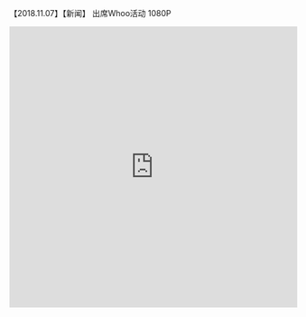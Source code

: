 【2018.11.07】【新闻】 出席Whoo活动 1080P       
<iframe height=498 width=510 src="http://t.cn/EAwoVsy?m=4304060377120518&u=3965220781" frameborder=0 allowfullscreen></iframe>

